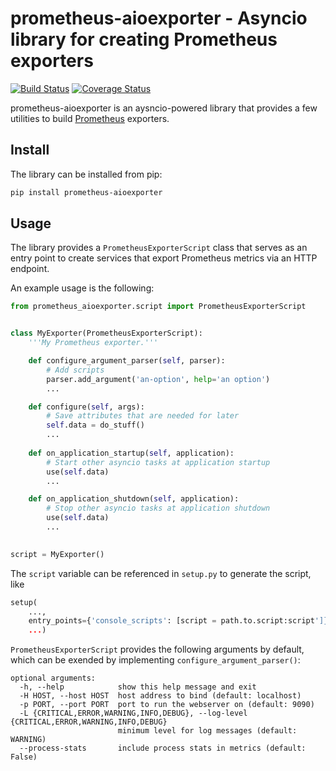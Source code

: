 # prometheus-aioexporter - Asyncio library for creating Prometheus exporters

[![Build Status](https://travis-ci.org/albertodonato/prometheus-aioexporter.svg?branch=master)](https://travis-ci.org/albertodonato/prometheus-aioexporter)
[![Coverage Status](https://codecov.io/gh/albertodonato/prometheus-aioexporter/branch/master/graph/badge.svg)](https://codecov.io/gh/albertodonato/prometheus-aioexporter)

prometheus-aioexporter is an aysncio-powered library that provides a few
utilities to build [Prometheus](https://prometheus.io/) exporters.


## Install

The library can be installed from pip:

```bash
pip install prometheus-aioexporter
```

## Usage

The library provides a `PrometheusExporterScript` class that serves as an entry
point to create services that export Prometheus metrics via an HTTP endpoint.

An example usage is the following:

```python
from prometheus_aioexporter.script import PrometheusExporterScript


class MyExporter(PrometheusExporterScript):
    '''My Prometheus exporter.'''

    def configure_argument_parser(self, parser):
        # Add scripts
        parser.add_argument('an-option', help='an option')
        ...

    def configure(self, args):
        # Save attributes that are needed for later
        self.data = do_stuff()
        ...
    
    def on_application_startup(self, application):
        # Start other asyncio tasks at application startup
        use(self.data)
        ...

    def on_application_shutdown(self, application):
        # Stop other asyncio tasks at application shutdown
        use(self.data)
        ...
        

script = MyExporter()
```

The `script` variable can be referenced in `setup.py` to generate the script, like

```python
setup(
    ...,
    entry_points={'console_scripts': [script = path.to.script:script']},
    ...)
```

`PrometheusExporterScript` provides the following arguments by default, which can be
exended by implementing `configure_argument_parser()`:


```
optional arguments:
  -h, --help            show this help message and exit
  -H HOST, --host HOST  host address to bind (default: localhost)
  -p PORT, --port PORT  port to run the webserver on (default: 9090)
  -L {CRITICAL,ERROR,WARNING,INFO,DEBUG}, --log-level {CRITICAL,ERROR,WARNING,INFO,DEBUG}
                        minimum level for log messages (default: WARNING)
  --process-stats       include process stats in metrics (default: False)
```
